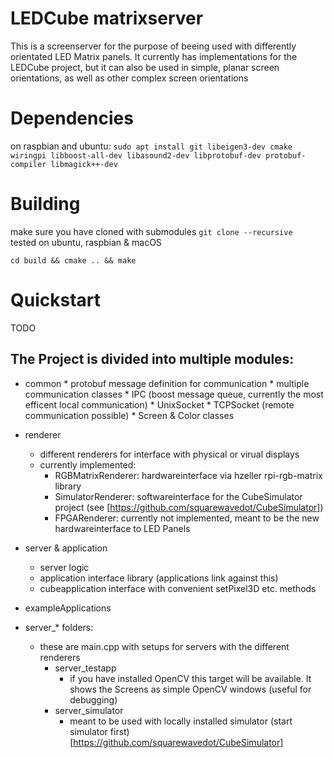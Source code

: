 # LEDCube matrixserver

This is a screenserver for the purpose of beeing used with differently orientated LED Matrix panels. It currently has implementations for the LEDCube project, but it can also be used in simple, planar screen orientations, as well as other complex screen orientations

# Dependencies

on raspbian and ubuntu:
`sudo apt install git libeigen3-dev cmake wiringpi libboost-all-dev libasound2-dev libprotobuf-dev protobuf-compiler libmagick++-dev`

# Building

make sure you have cloned with submodules `git clone --recursive`  
tested on ubuntu, raspbian & macOS

`cd build && cmake .. && make`

# Quickstart

TODO

## The Project is divided into multiple modules:

* common
        * protobuf message definition for communication
        * multiple communication classes
                * IPC (boost message queue, currently the most efficent local communication)
                * UnixSocket
                * TCPSocket (remote communication possible)
        * Screen & Color classes

* renderer
	* different renderers for interface with physical or virual displays
	* currently implemented:
		* RGBMatrixRenderer: hardwareinterface via hzeller rpi-rgb-matrix library
		* SimulatorRenderer: softwareinterface for the CubeSimulator project (see [https://github.com/squarewavedot/CubeSimulator])
		* FPGARenderer: currently not implemented, meant to be the new hardwareinterface to LED Panels
* server & application
	* server logic
	* application interface library (applications link against this)
	* cubeapplication interface with convenient setPixel3D etc. methods

* exampleApplications

* server_* folders:
	* these are main.cpp with setups for servers with the different renderers
		* server_testapp
			* if you have installed OpenCV this target will be available. It shows the Screens as simple OpenCV windows (useful for debugging)
		* server_simulator
			* meant to be used with locally installed simulator (start simulator first)  [https://github.com/squarewavedot/CubeSimulator]


